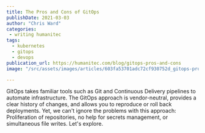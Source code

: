 ```yaml
---
title: The Pros and Cons of GitOps
publishDate: 2021-03-03
author: "Chris Ward"
categories:
 - writing humanitec
tags:
  - kubernetes
  - gitops
  - devops
publication_url: https://humanitec.com/blog/gitops-pros-and-cons
image: "/src/assets/images/articles/603fa53701adc72cf930752d_gitops-pros-and-cons-p-800.jpeg"

---
```


GitOps takes familiar tools such as Git and Continuous Delivery pipelines to automate infrastructure. The GitOps approach is vendor-neutral, provides a clear history of changes, and allows you to reproduce or roll back deployments. Yet, we can't ignore the problems with this approach: Proliferation of repositories, no help for secrets management, or simultaneous file writes. Let's explore.